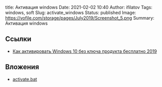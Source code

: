 title: Активация windows
Date: 2021-02-02 10:40
Author: ifilatov
Tags: windows, soft
Slug: activate_windows
Status: published
Image: https://vofile.com/storage/pages/July2019/Screenshot_5.png
Summary: Активация windows

## Ссылки

- [Как активировать Windows 10 без ключа продукта бесплатно 2019](https://vofile.com/page-kak-aktivirovat-windows-10-bez-klyucha-produkta-besplatno-2019)

## Вложения

- [activate.bat](activate.bat)
